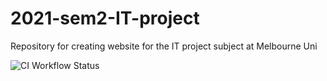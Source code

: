 # 2021-sem2-IT-project
Repository for creating website for the IT project subject at Melbourne Uni

![CI Workflow Status](https://github.com/github/docs/actions/workflows/node.js.yml/badge.svg)
